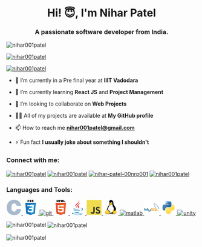 <h1 align="center">Hi! 😇, I'm Nihar Patel</h1>
<h3 align="center">A passionate software developer from India.</h3>

<p align="left"> <img src="https://komarev.com/ghpvc/?username=nihar001patel&label=Profile%20views&color=0e75b6&style=flat" alt="nihar001patel" /> </p>

<p align="left"> <a href="https://github.com/ryo-ma/github-profile-trophy"><img src="https://github-profile-trophy.vercel.app/?username=nihar001patel" alt="nihar001patel" /></a> </p>

<p align="left"> <a href="https://twitter.com/nihar001patel" target="blank"><img src="https://img.shields.io/twitter/follow/nihar001patel?logo=twitter&style=for-the-badge" alt="nihar001patel" /></a> </p>

- 🔭 I’m currently in a Pre final year at **IIIT Vadodara**

- 🌱 I’m currently learning **React JS** and **Project Management**

- 👯 I’m looking to collaborate on **Web Projects**

- 👨‍💻 All of my projects are available at **My GitHub profile**

- 📫 How to reach me **nihar001patel@gmail.com**

- ⚡ Fun fact **I usually joke about something I shouldn't**

<h3 align="left">Connect with me:</h3>
<p align="left">
<a href="https://codepen.io/nihar001patel" target="blank"><img align="center" src="https://raw.githubusercontent.com/rahuldkjain/github-profile-readme-generator/master/src/images/icons/Social/codepen.svg" alt="nihar001patel" height="30" width="40" /></a>
<a href="https://twitter.com/nihar001patel" target="blank"><img align="center" src="https://raw.githubusercontent.com/rahuldkjain/github-profile-readme-generator/master/src/images/icons/Social/twitter.svg" alt="nihar001patel" height="30" width="40" /></a>
<a href="https://linkedin.com/in/nihar001patel" target="blank"><img align="center" src="https://raw.githubusercontent.com/rahuldkjain/github-profile-readme-generator/master/src/images/icons/Social/linked-in-alt.svg" alt="nihar-patel-00nrp001" height="30" width="40" /></a>
<a href="https://www.leetcode.com/nihar001patel" target="blank"><img align="center" src="https://raw.githubusercontent.com/rahuldkjain/github-profile-readme-generator/master/src/images/icons/Social/leet-code.svg" alt="nihar001patel" height="30" width="40" /></a>
</p>

<h3 align="left">Languages and Tools:</h3>
<p align="left"> <a href="https://www.cprogramming.com/" target="_blank" rel="noreferrer"> <img src="https://raw.githubusercontent.com/devicons/devicon/master/icons/c/c-original.svg" alt="c" width="40" height="40"/> </a> <a href="https://www.w3schools.com/css/" target="_blank" rel="noreferrer"> <img src="https://raw.githubusercontent.com/devicons/devicon/master/icons/css3/css3-original-wordmark.svg" alt="css3" width="40" height="40"/> </a> <a href="https://git-scm.com/" target="_blank" rel="noreferrer"> <img src="https://www.vectorlogo.zone/logos/git-scm/git-scm-icon.svg" alt="git" width="40" height="40"/> </a> <a href="https://www.w3.org/html/" target="_blank" rel="noreferrer"> <img src="https://raw.githubusercontent.com/devicons/devicon/master/icons/html5/html5-original-wordmark.svg" alt="html5" width="40" height="40"/> </a> <a href="https://www.java.com" target="_blank" rel="noreferrer"> <img src="https://raw.githubusercontent.com/devicons/devicon/master/icons/java/java-original.svg" alt="java" width="40" height="40"/> </a> <a href="https://developer.mozilla.org/en-US/docs/Web/JavaScript" target="_blank" rel="noreferrer"> <img src="https://raw.githubusercontent.com/devicons/devicon/master/icons/javascript/javascript-original.svg" alt="javascript" width="40" height="40"/> </a> <a href="https://www.linux.org/" target="_blank" rel="noreferrer"> <img src="https://raw.githubusercontent.com/devicons/devicon/master/icons/linux/linux-original.svg" alt="linux" width="40" height="40"/> </a> <a href="https://www.mathworks.com/" target="_blank" rel="noreferrer"> <img src="https://upload.wikimedia.org/wikipedia/commons/2/21/Matlab_Logo.png" alt="matlab" width="40" height="40"/> </a> <a href="https://www.mysql.com/" target="_blank" rel="noreferrer"> <img src="https://raw.githubusercontent.com/devicons/devicon/master/icons/mysql/mysql-original-wordmark.svg" alt="mysql" width="40" height="40"/> </a> <a href="https://www.python.org" target="_blank" rel="noreferrer"> <img src="https://raw.githubusercontent.com/devicons/devicon/master/icons/python/python-original.svg" alt="python" width="40" height="40"/> </a> <a href="https://unity.com/" target="_blank" rel="noreferrer"> <img src="https://www.vectorlogo.zone/logos/unity3d/unity3d-icon.svg" alt="unity" width="40" height="40"/> </a> </p>

<p><img align="left" src="https://github-readme-stats.vercel.app/api/top-langs?username=nihar001patel&show_icons=true&locale=en&layout=compact" alt="nihar001patel" /></p>

<p>&nbsp;<img align="center" src="https://github-readme-stats.vercel.app/api?username=nihar001patel&show_icons=true&locale=en" alt="nihar001patel" /></p>

<p><img align="center" src="https://github-readme-streak-stats.herokuapp.com/?user=nihar001patel&" alt="nihar001patel" /></p>
